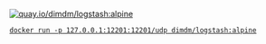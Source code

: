 [![quay.io/dimdm/logstash:alpine](https://quay.io/repository/dimdm/logstash/status "quay.io/dimdm/logstash:alpine")](https://quay.io/repository/dimdm/logstash)

[`docker run -p 127.0.0.1:12201:12201/udp dimdm/logstash:alpine`](https://hub.docker.com/r/dimdm/logstash/)
